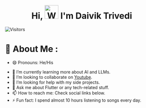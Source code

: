 <h1 align="center"> Hi, <img src="https://raw.githubusercontent.com/nixin72/nixin72/master/wave.gif" 
         alt="Waving hand animated gif"
         height="45"
         width="45" /> I'm Daivik Trivedi</h1>

![Visitors](https://api.visitorbadge.io/api/visitors?path=https%3A%2F%2Fgithub.com%2Fdaivik007%2Fdaivik007%2F&countColor=%23263759)

# 💫 About Me :
- 😄 Pronouns: He/His
<!-- - 🔭 I’m currently building.-->
- 🌱 I’m currently learning more about AI and LLMs.
- 👯 I’m looking to collaborate on [Youtube](https://youtube.com/hellocodepur).
- 🤔 I’m looking for help with my side projects.
- 💬 Ask me about Flutter or any tech-related stuff.
- 📫 How to reach me: Check social links below.
- ⚡ Fun fact: I spend almost 10 hours listening to songs every day.
